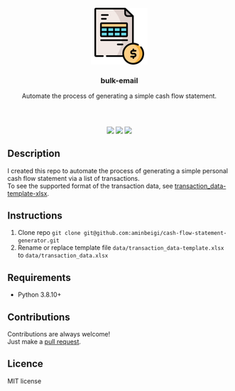 <p align="center">
<img src="images\logo.png" width="128" height="128"/>
<br/>
<h3 align="center">bulk-email</h3>
<p align="center">Automate the process of generating a simple cash flow statement.</p>
<h2></h2>
</p>
<br />

<p align="center">
<a href="../../issues"><img src="https://img.shields.io/github/issues/aminbeigi/cash-flow-statement-generator.svg?style=flat-square" /></a>
<a href="../../pulls"><img src="https://img.shields.io/github/issues-pr/aminbeigi/cash-flow-statement-generator.svg?style=flat-square" /></a>
<img src="https://img.shields.io/github/license/aminbeigi/cash-flow-statement-generator?style=flat-square">
</p>

## Description
I created this repo to automate the process of generating a simple personal cash flow statement via a list of transactions.  
To see the supported format of the transaction data, see [transaction_data-template-xlsx](/data/transaction_data-template.xlsx).

## Instructions
1. Clone repo `git clone git@github.com:aminbeigi/cash-flow-statement-generator.git`
2. Rename or replace template file `data/transaction_data-template.xlsx` to `data/transaction_data.xlsx`

## Requirements
* Python 3.8.10+

## Contributions
Contributions are always welcome!  
Just make a [pull request](../../pulls).

## Licence
MIT license

